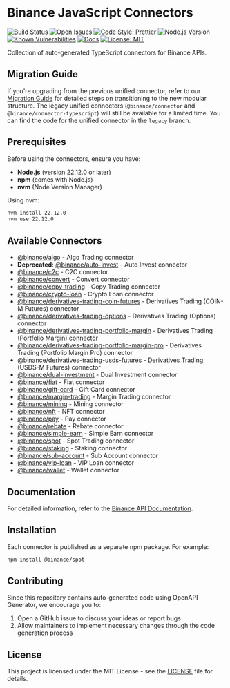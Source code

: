 # Binance JavaScript Connectors

[![Build Status](https://img.shields.io/github/actions/workflow/status/binance/binance-connector-js/ci.yaml)](https://github.com/binance/binance-connector-js/actions)
[![Open Issues](https://img.shields.io/github/issues/binance/binance-connector-js)](https://github.com/binance/binance-connector-js/issues)
[![Code Style: Prettier](https://img.shields.io/badge/code%20style-prettier-ff69b4)](https://prettier.io/)
![Node.js Version](https://img.shields.io/badge/Node.js-%3E=22.12.0-brightgreen)
[![Known Vulnerabilities](https://snyk.io/test/github/binance/binance-connector-js/badge.svg)](https://snyk.io/test/github/binance/binance-connector-js)
[![Docs](https://img.shields.io/badge/docs-online-blue?style=flat-square)](https://binance.github.io/binance-connector-js/)
[![License: MIT](https://img.shields.io/badge/License-MIT-yellow.svg)](https://opensource.org/licenses/MIT)

Collection of auto-generated TypeScript connectors for Binance APIs.

## Migration Guide

If you're upgrading from the previous unified connector, refer to our [Migration Guide](./MIGRATION.md) for detailed steps on transitioning to the new modular structure. The legacy unified connectors (`@binance/connector` and `@binance/connector-typescript`) will still be available for a limited time. You can find the code for the unified connector in the `legacy` branch.

## Prerequisites

Before using the connectors, ensure you have:

- **Node.js** (version 22.12.0 or later)
- **npm** (comes with Node.js)
- **nvm** (Node Version Manager)

Using nvm:

```bash
nvm install 22.12.0
nvm use 22.12.0
```

## Available Connectors

- [@binance/algo](./clients/algo/) - Algo Trading connector
- **Deprecated**: ~~[@binance/auto-invest](./clients/auto-invest/) - Auto Invest connector~~
- [@binance/c2c](./clients/c2c/) - C2C connector
- [@binance/convert](./clients/convert/) - Convert connector
- [@binance/copy-trading](./clients/copy-trading/) - Copy Trading connector
- [@binance/crypto-loan](./clients/crypto-loan/) - Crypto Loan connector
- [@binance/derivatives-trading-coin-futures](./clients/derivatives-trading-coin-futures/) - Derivatives Trading (COIN-M Futures) connector
- [@binance/derivatives-trading-options](./clients/derivatives-trading-options/) - Derivatives Trading (Options) connector
- [@binance/derivatives-trading-portfolio-margin](./clients/derivatives-trading-portfolio-margin/) - Derivatives Trading (Portfolio Margin) connector
- [@binance/derivatives-trading-portfolio-margin-pro](./clients/derivatives-trading-portfolio-margin-pro/) - Derivatives Trading (Portfolio Margin Pro) connector
- [@binance/derivatives-trading-usds-futures](./clients/derivatives-trading-usds-futures/) - Derivatives Trading (USDS-M Futures) connector
- [@binance/dual-investment](./clients/dual-investment/) - Dual Investment connector
- [@binance/fiat](./clients/fiat/) - Fiat connector
- [@binance/gift-card](./clients/gift-card/) - Gift Card connector
- [@binance/margin-trading](./clients/margin-trading/) - Margin Trading connector
- [@binance/mining](./clients/mining/) - Mining connector
- [@binance/nft](./clients/nft/) - NFT connector
- [@binance/pay](./clients/pay/) - Pay connector
- [@binance/rebate](./clients/rebate/) - Rebate connector
- [@binance/simple-earn](./clients/simple-earn/) - Simple Earn connector
- [@binance/spot](./clients/spot/) - Spot Trading connector
- [@binance/staking](./clients/staking/) - Staking connector
- [@binance/sub-account](./clients/sub-account/) - Sub Account connector
- [@binance/vip-loan](./clients/vip-loan/) - VIP Loan connector
- [@binance/wallet](./clients/wallet/) - Wallet connector

## Documentation

For detailed information, refer to the [Binance API Documentation](https://developers.binance.com).

## Installation

Each connector is published as a separate npm package. For example:

```bash
npm install @binance/spot
```

## Contributing

Since this repository contains auto-generated code using OpenAPI Generator, we encourage you to:

1. Open a GitHub issue to discuss your ideas or report bugs
2. Allow maintainers to implement necessary changes through the code generation process

## License

This project is licensed under the MIT License - see the [LICENSE](./LICENCE) file for details.
